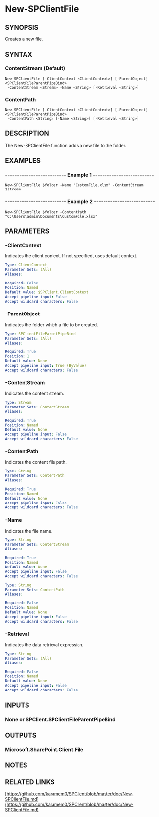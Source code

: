 # New-SPClientFile

## SYNOPSIS
Creates a new file.

## SYNTAX

### ContentStream (Default)
```
New-SPClientFile [-ClientContext <ClientContext>] [-ParentObject] <SPClientFileParentPipeBind>
 -ContentStream <Stream> -Name <String> [-Retrieval <String>]
```

### ContentPath
```
New-SPClientFile [-ClientContext <ClientContext>] [-ParentObject] <SPClientFileParentPipeBind>
 -ContentPath <String> [-Name <String>] [-Retrieval <String>]
```

## DESCRIPTION
The New-SPClientFile function adds a new file to the folder.

## EXAMPLES

### -------------------------- Example 1 --------------------------
```
New-SPClientFile $folder -Name "CustomFile.xlsx" -ContentStream $stream
```

### -------------------------- Example 2 --------------------------
```
New-SPClientFile $folder -ContentPath "C:\Users\admin\Documents\CustomFile.xlsx"
```

## PARAMETERS

### -ClientContext
Indicates the client context.
If not specified, uses default context.

```yaml
Type: ClientContext
Parameter Sets: (All)
Aliases: 

Required: False
Position: Named
Default value: $SPClient.ClientContext
Accept pipeline input: False
Accept wildcard characters: False
```

### -ParentObject
Indicates the folder which a file to be created.

```yaml
Type: SPClientFileParentPipeBind
Parameter Sets: (All)
Aliases: 

Required: True
Position: 1
Default value: None
Accept pipeline input: True (ByValue)
Accept wildcard characters: False
```

### -ContentStream
Indicates the content stream.

```yaml
Type: Stream
Parameter Sets: ContentStream
Aliases: 

Required: True
Position: Named
Default value: None
Accept pipeline input: False
Accept wildcard characters: False
```

### -ContentPath
Indicates the content file path.

```yaml
Type: String
Parameter Sets: ContentPath
Aliases: 

Required: True
Position: Named
Default value: None
Accept pipeline input: False
Accept wildcard characters: False
```

### -Name
Indicates the file name.

```yaml
Type: String
Parameter Sets: ContentStream
Aliases: 

Required: True
Position: Named
Default value: None
Accept pipeline input: False
Accept wildcard characters: False
```

```yaml
Type: String
Parameter Sets: ContentPath
Aliases: 

Required: False
Position: Named
Default value: None
Accept pipeline input: False
Accept wildcard characters: False
```

### -Retrieval
Indicates the data retrieval expression.

```yaml
Type: String
Parameter Sets: (All)
Aliases: 

Required: False
Position: Named
Default value: None
Accept pipeline input: False
Accept wildcard characters: False
```

## INPUTS

### None or SPClient.SPClientFileParentPipeBind

## OUTPUTS

### Microsoft.SharePoint.Client.File

## NOTES

## RELATED LINKS

[https://github.com/karamem0/SPClient/blob/master/doc/New-SPClientFile.md](https://github.com/karamem0/SPClient/blob/master/doc/New-SPClientFile.md)

